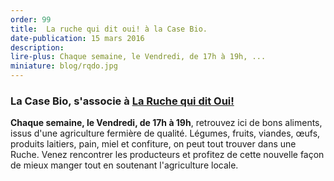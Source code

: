```yaml
---
order: 99
title:  La ruche qui dit oui! à la Case Bio.
date-publication: 15 mars 2016
description: 
lire-plus: Chaque semaine, le Vendredi, de 17h à 19h, ...
miniature: blog/rqdo.jpg
---
```



### La Case Bio, s'associe à [La Ruche qui dit Oui!](https://laruchequiditoui.fr/fr)

**Chaque semaine, le Vendredi, de 17h à 19h**, retrouvez ici de bons aliments, issus d'une agriculture fermière de qualité. 
Légumes, fruits, viandes, œufs, produits laitiers, pain, miel et confiture, on peut tout trouver dans une Ruche. 
Venez rencontrer les producteurs et profitez de cette nouvelle façon de mieux manger tout en soutenant l'agriculture locale.

